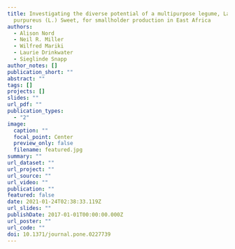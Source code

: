 ```yaml
---
title: Investigating the diverse potential of a multipurpose legume, Lablab
  purpureus (L.) Sweet, for smallholder production in East Africa
authors:
  - Alison Nord
  - Neil R. Miller
  - Wilfred Mariki
  - Laurie Drinkwater
  - Sieglinde Snapp
author_notes: []
publication_short: ""
abstract: ""
tags: []
projects: []
slides: ""
url_pdf: ""
publication_types:
  - "2"
image:
  caption: ""
  focal_point: Center
  preview_only: false
  filename: featured.jpg
summary: ""
url_dataset: ""
url_project: ""
url_source: ""
url_video: ""
publication: ""
featured: false
date: 2021-01-24T02:38:33.119Z
url_slides: ""
publishDate: 2017-01-01T00:00:00.000Z
url_poster: ""
url_code: ""
doi: 10.1371/journal.pone.0227739
---
```

